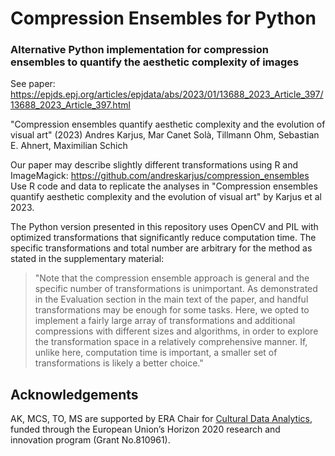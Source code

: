 # Compression Ensembles for Python

### Alternative Python implementation for compression ensembles to quantify the aesthetic complexity of images

See paper: https://epjds.epj.org/articles/epjdata/abs/2023/01/13688_2023_Article_397/13688_2023_Article_397.html

"Compression ensembles quantify aesthetic complexity and the evolution of visual art" (2023)
Andres Karjus, Mar Canet Solà, Tillmann Ohm, Sebastian E. Ahnert, Maximilian Schich

Our paper may describe slightly different transformations using R and ImageMagick: 
https://github.com/andreskarjus/compression_ensembles 
Use R code and data to replicate the analyses in "Compression ensembles quantify aesthetic complexity and the evolution of visual art" by Karjus et al 2023.

The Python version presented in this repository uses OpenCV and PIL with optimized transformations that significantly reduce computation time. 
The specific transformations and total number are arbitrary for the method as stated in the supplementary material:

>"Note that the compression ensemble approach is general and the specific number of transformations is unimportant. As demonstrated in the Evaluation section in the main text of the paper, and handful transformations may be enough for some tasks. Here, we opted to implement a fairly large array of transformations and additional compressions with different sizes and algorithms, in order to explore the transformation space in a relatively comprehensive manner. If, unlike here, computation time is important, a smaller set of transformations is likely a better choice."

## Acknowledgements
AK, MCS, TO, MS are supported by ERA Chair for <a href="https://cudan.tlu.ee/" target="_blank">Cultural Data Analytics</a>, funded through the European Union’s Horizon 2020 research and innovation program (Grant No.810961).
